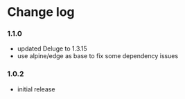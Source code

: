 # Change log

### 1.1.0
  - updated Deluge to 1.3.15
  - use alpine/edge as base to fix some dependency issues 

### 1.0.2
  - initial release
